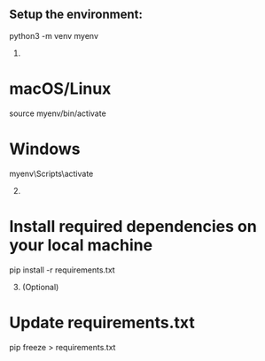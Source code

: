 ## Setup the environment:
python3 -m venv myenv

1. 
# macOS/Linux
source myenv/bin/activate
# Windows
myenv\Scripts\activate

2. 
# Install required dependencies on your local machine
pip install -r requirements.txt

3. (Optional)
# Update requirements.txt
pip freeze > requirements.txt

